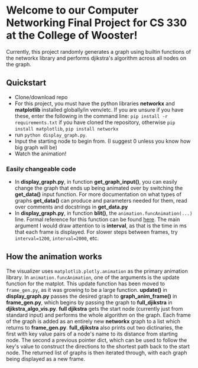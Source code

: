 # Welcome to our Computer Networking Final Project for CS 330 at the College of Wooster!
Currently, this project randomly generates a graph using builtin functions of the networkx library and performs djikstra's algorithm across all nodes on the graph.

## Quickstart
- Clone/download repo 
- For this project, you must have the python libraries **networkx** and **matplotlib** installed globally/in venv/etc. If you are unsure if you have these, enter the following in the command line: `pip install -r requirements.txt` if you have cloned the repository, otherwise `pip install matplotlib`, `pip install networkx`
- run `python display_graph.py`.
- Input the starting node to begin from. (I suggest 0 unless you know how big graph will be)
- Watch the animation!

### Easily changeable code
- In **__display_graph.py__**, in function __get_graph_input()__, you can easily change the graph that ends up being animated over by switching the __get_data()__ input function. For more documentation on what types of graphs __get_data()__ can produce and parameters needed for them, read over comments and docstrings in **__get_data.py__**
- In **__display_graph.py__**, in function __blit()__, the `animation.funcAnimation(...)` line. Formal reference for this function can be found [here](https://matplotlib.org/3.5.0/api/_as_gen/matplotlib.animation.FuncAnimation.html). The main argument I would draw attention to is **interval**, as that is the time in ms that each frame is displayed. For slower steps between frames, try `interval=1200`, `interval=2000`, etc.

## How the animation works
The visualizer uses `matplotlib.plotly.animation` as the primary animation library. In `animation.funcAnimation`, one of the arguments is the update function for the matplot. This update function has been moved to `frame_gen.py`, as it was growing to be a large function. __update()__ in **__display_graph.py__** passes the desired graph to __graph_anim_frame()__ in **__frame_gen.py__**, which begins by passing the graph to __full_djikstra__ in **__djikstra_algo_vis.py__**. __full djikstra__ gets the start node (currently just from standard input) and performs the whole algorithm on the graph. Each frame of the graph is added as an entirely new __networkx__ graph to a list which returns to **__frame_gen.py__**. __full_djikstra__ also prints out two dictinaries, the first with key value pairs of a node's name to its distance from starting node. The second a previous pointer dict, which can be used to follow the key's value to construct the directions to the shortest path back to the start node. The returned list of graphs is then iterated through, with each graph being displayed as a new frame.